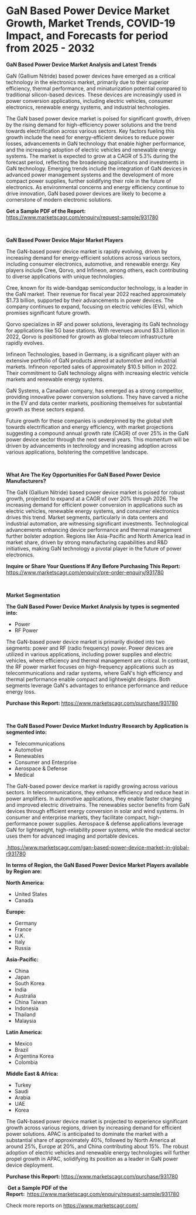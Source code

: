 <p><h1>GaN Based Power Device Market Growth, Market Trends, COVID-19 Impact, and Forecasts for period from 2025 - 2032</h1></p><p><strong>GaN Based Power Device Market Analysis and Latest Trends</strong></p>
<p><p>GaN (Gallium Nitride) based power devices have emerged as a critical technology in the electronics market, primarily due to their superior efficiency, thermal performance, and miniaturization potential compared to traditional silicon-based devices. These devices are increasingly used in power conversion applications, including electric vehicles, consumer electronics, renewable energy systems, and industrial technologies.</p><p>The GaN based power device market is poised for significant growth, driven by the rising demand for high-efficiency power solutions and the trend towards electrification across various sectors. Key factors fueling this growth include the need for energy-efficient devices to reduce power losses, advancements in GaN technology that enable higher performance, and the increasing adoption of electric vehicles and renewable energy systems. The market is expected to grow at a CAGR of 5.3% during the forecast period, reflecting the broadening applications and investments in GaN technology. Emerging trends include the integration of GaN devices in advanced power management systems and the development of more compact power supplies, further solidifying their role in the future of electronics. As environmental concerns and energy efficiency continue to drive innovation, GaN based power devices are likely to become a cornerstone of modern electronic solutions.</p></p>
<p><strong>Get a Sample PDF of the Report:&nbsp;</strong> <a href="https://www.marketscagr.com/enquiry/request-sample/931780?utm_campaign=3018&utm_medium=2&utm_source=Github&utm_content=ia&utm_term=21032025&utm_id=gan-based-power-device">https://www.marketscagr.com/enquiry/request-sample/931780</a></p>
<p>&nbsp;</p>
<p><strong>GaN Based Power Device Major Market Players</strong></p>
<p><p>The GaN-based power device market is rapidly evolving, driven by increasing demand for energy-efficient solutions across various sectors, including consumer electronics, automotive, and renewable energy. Key players include Cree, Qorvo, and Infineon, among others, each contributing to diverse applications with unique technologies.</p><p>Cree, known for its wide-bandgap semiconductor technology, is a leader in the GaN market. Their revenue for fiscal year 2022 reached approximately $1.73 billion, supported by their advancements in power devices. The company continues to expand, focusing on electric vehicles (EVs), which promises significant future growth.</p><p>Qorvo specializes in RF and power solutions, leveraging its GaN technology for applications like 5G base stations. With revenues around $3.3 billion in 2022, Qorvo is positioned for growth as global telecom infrastructure rapidly evolves.</p><p>Infineon Technologies, based in Germany, is a significant player with an extensive portfolio of GaN products aimed at automotive and industrial markets. Infineon reported sales of approximately $10.5 billion in 2022. Their commitment to GaN technology aligns with increasing electric vehicle markets and renewable energy systems.</p><p>GaN Systems, a Canadian company, has emerged as a strong competitor, providing innovative power conversion solutions. They have carved a niche in the EV and data center markets, positioning themselves for substantial growth as these sectors expand.</p><p>Future growth for these companies is underpinned by the global shift towards electrification and energy efficiency, with market projections suggesting a compound annual growth rate (CAGR) of over 25% in the GaN power device sector through the next several years. This momentum will be driven by advancements in technology and increasing adoption across various applications, bolstering the competitive landscape.</p></p>
<p>&nbsp;</p>
<p><strong>What Are The Key Opportunities For GaN Based Power Device Manufacturers?</strong></p>
<p><p>The GaN (Gallium Nitride) based power device market is poised for robust growth, projected to expand at a CAGR of over 20% through 2026. The increasing demand for efficient power conversion in applications such as electric vehicles, renewable energy systems, and consumer electronics drives this trend. Market segments, particularly in data centers and industrial automation, are witnessing significant investments. Technological advancements enhancing device performance and thermal management further bolster adoption. Regions like Asia-Pacific and North America lead in market share, driven by strong manufacturing capabilities and R&D initiatives, making GaN technology a pivotal player in the future of power electronics.</p></p>
<p><strong>Inquire or Share Your Questions If Any Before Purchasing This Report:</strong> <a href="https://www.marketscagr.com/enquiry/pre-order-enquiry/931780?utm_campaign=3018&utm_medium=2&utm_source=Github&utm_content=ia&utm_term=21032025&utm_id=gan-based-power-device">https://www.marketscagr.com/enquiry/pre-order-enquiry/931780</a></p>
<p>&nbsp;</p>
<p><strong>Market Segmentation</strong></p>
<p><strong>The GaN Based Power Device Market Analysis by types is segmented into:</strong></p>
<p><ul><li>Power</li><li>RF Power</li></ul></p>
<p><p>The GaN-based power device market is primarily divided into two segments: power and RF (radio frequency) power. Power devices are utilized in various applications, including power supplies and electric vehicles, where efficiency and thermal management are critical. In contrast, the RF power market focuses on high-frequency applications such as telecommunications and radar systems, where GaN's high efficiency and thermal performance enable compact and lightweight designs. Both segments leverage GaN's advantages to enhance performance and reduce energy loss.</p></p>
<p><strong>Purchase this Report:&nbsp;</strong><a href="https://www.marketscagr.com/purchase/931780?utm_campaign=3018&utm_medium=2&utm_source=Github&utm_content=ia&utm_term=21032025&utm_id=gan-based-power-device">https://www.marketscagr.com/purchase/931780</a></p>
<p>&nbsp;</p>
<p><strong>The GaN Based Power Device Market Industry Research by Application is segmented into:</strong></p>
<p><ul><li>Telecommunications</li><li>Automotive</li><li>Renewables</li><li>Consumer and Enterprise</li><li>Aerospace & Defense</li><li>Medical</li></ul></p>
<p><p>The GaN-based power device market is rapidly growing across various sectors. In telecommunications, they enhance efficiency and reduce heat in power amplifiers. In automotive applications, they enable faster charging and improved electric drivetrains. The renewables sector benefits from GaN devices through efficient energy conversion in solar and wind systems. In consumer and enterprise markets, they facilitate compact, high-performance power supplies. Aerospace & defense applications leverage GaN for lightweight, high-reliability power systems, while the medical sector uses them for advanced imaging and portable devices.</p></p>
<p><a href="https://www.marketscagr.com/gan-based-power-device-market-in-global-r931780?utm_campaign=3018&utm_medium=2&utm_source=Github&utm_content=ia&utm_term=21032025&utm_id=gan-based-power-device">&nbsp;https://www.marketscagr.com/gan-based-power-device-market-in-global-r931780</a></p>
<p><strong>In terms of Region, the GaN Based Power Device Market Players available by Region are:</strong></p>
<p>
    <p> <strong> North America: </strong>
        <ul>
            <li>United States</li>
            <li>Canada</li>
        </ul>
        </p> 
    <p> <strong> Europe: </strong>
        <ul>
            <li>Germany</li>
            <li>France</li>
            <li>U.K.</li>
            <li>Italy</li>
            <li>Russia</li>
        </ul>
        </p> 
    <p> <strong> Asia-Pacific: </strong>
        <ul>
            <li>China</li>
            <li>Japan</li>
            <li>South Korea</li>
            <li>India</li>
            <li>Australia</li>
            <li>China Taiwan</li>
            <li>Indonesia</li>
            <li>Thailand</li>
            <li>Malaysia</li>
        </ul>
        </p> 
    <p> <strong> Latin America: </strong>
        <ul>
            <li>Mexico</li>
            <li>Brazil</li>
            <li>Argentina Korea</li>
            <li>Colombia</li>
        </ul>
        </p> 
    <p> <strong> Middle East & Africa: </strong>
        <ul>
            <li>Turkey</li>
            <li>Saudi</li>
            <li>Arabia</li>
            <li>UAE</li>
            <li>Korea</li>
        </ul>
    </p>
    </p>
<p><p>The GaN-based power device market is projected to experience significant growth across various regions, driven by increasing demand for efficient power solutions. APAC is anticipated to dominate the market with a substantial share of approximately 40%, followed by North America at around 25%, Europe at 20%, and China contributing about 15%. The robust adoption of electric vehicles and renewable energy technologies will further propel growth in APAC, solidifying its position as a leader in GaN power device deployment.</p></p>
<p><strong>Purchase this Report: </strong><a href="https://www.marketscagr.com/purchase/931780?utm_campaign=3018&utm_medium=2&utm_source=Github&utm_content=ia&utm_term=21032025&utm_id=gan-based-power-device">https://www.marketscagr.com/purchase/931780</a></p>
<p>&nbsp;<strong>Get a Sample PDF of the Report:&nbsp;&nbsp;</strong><a href="https://www.marketscagr.com/enquiry/request-sample/931780?utm_campaign=3018&utm_medium=2&utm_source=Github&utm_content=ia&utm_term=21032025&utm_id=gan-based-power-device">https://www.marketscagr.com/enquiry/request-sample/931780</a></p>
<p><strong></strong></p>
<p>Check more reports on <a href="https://www.marketscagr.com/?utm_campaign=3018&utm_medium=2&utm_source=Github&utm_content=ia&utm_term=21032025&utm_id=gan-based-power-device">https://www.marketscagr.com/</a></p>